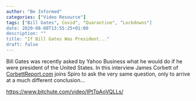 ```yaml
---
author: "Be Informed"
categories: ["Video Resource"]
tags: ["Bill Gates", Covid", "Quarantine", "Lockdowns"]
date: 2020-08-08T13:55:25+01:00
description: ""
title: "If Bill Gates Was President..."
draft: false
---
```


Bill Gates was recently asked by Yahoo Business what he would do if he  were president of the United States. In this interview James Corbett of [CorbettReport.com](http://CorbettReport.com) joins Spiro to ask the very same question, only to arrive at a much different conclusion…

https://www.bitchute.com/video/IPtTpAoVQLLs/